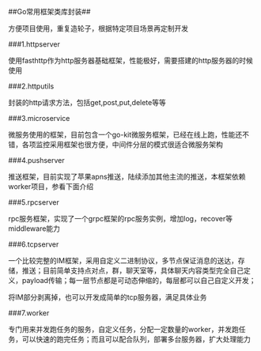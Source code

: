 ##Go常用框架类库封装##

方便项目使用，重复造轮子，根据特定项目场景再定制开发

###1.httpserver

使用fasthttp作为http服务器基础框架，性能极好，需要搭建的http服务器的时候使用

###2.httputils

封装的http请求方法，包括get,post,put,delete等等

###3.microservice

微服务使用的框架，目前包含一个go-kit微服务框架，已经在线上跑，性能还不错，各项监控采用框架也很方便，中间件分层的模式很适合微服务架构

###4.pushserver

推送框架，目前实现了苹果apns推送，陆续添加其他主流的推送，本框架依赖worker项目，参看下面介绍

###5.rpcserver

rpc服务框架，实现了一个grpc框架的rpc服务实例，增加log，recover等middleware能力

###6.tcpserver

一个比较完整的IM框架，采用自定义二进制协议，多节点保证消息的送达，存储，推送；目前简单支持点对点，群，聊天室等，具体聊天内容类型完全自己定义，payload传输；每一层节点都是可动态伸缩的，每层都可以自己自定义开发；

将IM部分剥离掉，也可以开发成简单的tcp服务器，满足具体业务

###7.worker

专门用来并发跑任务的服务，自定义任务，分配一定数量的worker，并发跑任务，可以快速的跑完任务；而且可以配合队列，部署多台服务器，扩大处理能力
